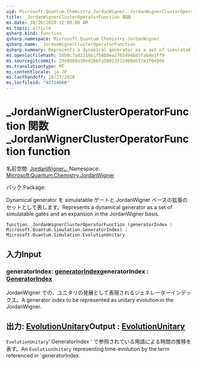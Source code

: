 ```yaml
---
uid: Microsoft.Quantum.Chemistry.JordanWigner._JordanWignerClusterOperatorFunction
title: _JordanWignerClusterOperatorFunction 関数
ms.date: 10/26/2020 12:00:00 AM
ms.topic: article
qsharp.kind: function
qsharp.namespace: Microsoft.Quantum.Chemistry.JordanWigner
qsharp.name: _JordanWignerClusterOperatorFunction
qsharp.summary: Represents a dynamical generator as a set of simulatable gates and an expansion in the JordanWigner basis.
ms.openlocfilehash: 58b0c7ad2216b1f58b9ea2765494b85fab4e1ff9
ms.sourcegitcommit: 29e0d88a30e4166fa580132124b0eb57e1f0e986
ms.translationtype: MT
ms.contentlocale: ja-JP
ms.lasthandoff: 10/27/2020
ms.locfileid: "92714660"
---
```

# <a name="_jordanwignerclusteroperatorfunction-function"></a><span data-ttu-id="2d1b9-102">_JordanWignerClusterOperatorFunction 関数</span><span class="sxs-lookup"><span data-stu-id="2d1b9-102">_JordanWignerClusterOperatorFunction function</span></span>

<span data-ttu-id="2d1b9-103">名前空間: [JordanWigner。](xref:Microsoft.Quantum.Chemistry.JordanWigner)</span><span class="sxs-lookup"><span data-stu-id="2d1b9-103">Namespace: [Microsoft.Quantum.Chemistry.JordanWigner](xref:Microsoft.Quantum.Chemistry.JordanWigner)</span></span>

<span data-ttu-id="2d1b9-104">パック [](https://nuget.org/packages/)</span><span class="sxs-lookup"><span data-stu-id="2d1b9-104">Package: [](https://nuget.org/packages/)</span></span>


<span data-ttu-id="2d1b9-105">Dynamical generator を simulatable ゲートと JordanWigner ベースの拡張のセットとして表します。</span><span class="sxs-lookup"><span data-stu-id="2d1b9-105">Represents a dynamical generator as a set of simulatable gates and an expansion in the JordanWigner basis.</span></span>

```qsharp
function _JordanWignerClusterOperatorFunction (generatorIndex : Microsoft.Quantum.Simulation.GeneratorIndex) : Microsoft.Quantum.Simulation.EvolutionUnitary
```


## <a name="input"></a><span data-ttu-id="2d1b9-106">入力</span><span class="sxs-lookup"><span data-stu-id="2d1b9-106">Input</span></span>

### <a name="generatorindex--generatorindex"></a><span data-ttu-id="2d1b9-107">generatorIndex: [generatorIndex](xref:Microsoft.Quantum.Simulation.GeneratorIndex)</span><span class="sxs-lookup"><span data-stu-id="2d1b9-107">generatorIndex : [GeneratorIndex](xref:Microsoft.Quantum.Simulation.GeneratorIndex)</span></span>

<span data-ttu-id="2d1b9-108">JordanWigner での、ユニタリの発展として表現されるジェネレーターインデックス。</span><span class="sxs-lookup"><span data-stu-id="2d1b9-108">A generator index to be represented as unitary evolution in the JordanWigner.</span></span>



## <a name="output--evolutionunitary"></a><span data-ttu-id="2d1b9-109">出力: [EvolutionUnitary](xref:Microsoft.Quantum.Simulation.EvolutionUnitary)</span><span class="sxs-lookup"><span data-stu-id="2d1b9-109">Output : [EvolutionUnitary](xref:Microsoft.Quantum.Simulation.EvolutionUnitary)</span></span>

<span data-ttu-id="2d1b9-110">`EvolutionUnitary`' GeneratorIndex ' で参照されている用語による時間の推移を表す。</span><span class="sxs-lookup"><span data-stu-id="2d1b9-110">An `EvolutionUnitary` representing time-evolution by the term referenced in \`generatorIndex.</span></span>